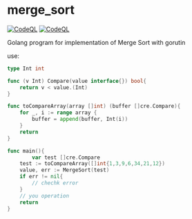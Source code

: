 # merge_sort
[![CodeQL](https://github.com/dark0ghost/merge_sort/actions/workflows/codeql-analysis.yml/badge.svg)](https://github.com/dark0ghost/merge_sort/actions/workflows/codeql-analysis.yml)
[![CodeQL](https://github.com/dark0ghost/merge_sort/actions/workflows/codeql-analysis.yml/badge.svg)](https://github.com/dark0ghost/merge_sort/actions/workflows/codeql-analysis.yml)

Golang program for implementation of Merge Sort with gorutin

use:
```go
type Int int

func (v Int) Compare(value interface{}) bool{
	return v < value.(Int)
}

func toCompareArray(array []int) (buffer []cre.Compare){
	for _, i := range array {
		buffer = append(buffer, Int(i))
	}
	return
}

func main(){
        var test []cre.Compare
	test := toCompareArray([]int{1,3,9,6,34,21,12})
	value, err := MergeSort(test)
	if err != nil{
		// chechk error
	}
	// you operation
	return
}
```
